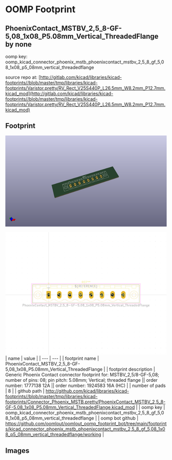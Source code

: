 # OOMP Footprint  
## PhoenixContact_MSTBV_2,5_8-GF-5,08_1x08_P5.08mm_Vertical_ThreadedFlange  by none  
  
oomp key: oomp_kicad_connector_phoenix_mstb_phoenixcontact_mstbv_2,5_8_gf_5,08_1x08_p5_08mm_vertical_threadedflange  
  
source repo at: [http://gitlab.com/kicad/libraries/kicad-footprints//blob/master/tmp/libraries/kicad-footprints/Varistor.pretty/RV_Rect_V25S440P_L26.5mm_W8.2mm_P12.7mm.kicad_mod](http://gitlab.com/kicad/libraries/kicad-footprints//blob/master/tmp/libraries/kicad-footprints/Varistor.pretty/RV_Rect_V25S440P_L26.5mm_W8.2mm_P12.7mm.kicad_mod)  
## Footprint  
  
[![working_kicad_pcb_3d.png](working_kicad_pcb_3d_600.png)](working_kicad_pcb_3d.png)  
  
[![working.png](working_600.png)](working.png)  
| name | value | 
| --- | --- | 
| footprint name | PhoenixContact_MSTBV_2,5_8-GF-5,08_1x08_P5.08mm_Vertical_ThreadedFlange | 
| footprint description | Generic Phoenix Contact connector footprint for: MSTBV_2,5/8-GF-5,08; number of pins: 08; pin pitch: 5.08mm; Vertical; threaded flange || order number: 1777138 12A || order number: 1924583 16A (HC) | 
| number of pads | 8 | 
| github path | http://github.com/kicad/libraries/kicad-footprints//blob/master/tmp/libraries/kicad-footprints/Connector_Phoenix_MSTB.pretty/PhoenixContact_MSTBV_2,5_8-GF-5,08_1x08_P5.08mm_Vertical_ThreadedFlange.kicad_mod | 
| oomp key | oomp_kicad_connector_phoenix_mstb_phoenixcontact_mstbv_2,5_8_gf_5,08_1x08_p5_08mm_vertical_threadedflange | 
| oomp bot github | https://github.com/oomlout/oomlout_oomp_footprint_bot/tree/main/footprints/kicad_connector_phoenix_mstb_phoenixcontact_mstbv_2,5_8_gf_5,08_1x08_p5_08mm_vertical_threadedflange/working | 
## Images  
